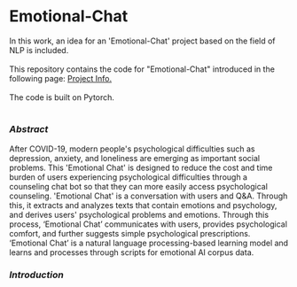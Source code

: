 # Emotional-Chat

In this work, an idea for an 'Emotional-Chat' project based on the field of NLP is included.
<br><br>
This repository contains the code for "Emotional-Chat" introduced in the following page:
[Project Info.](https://www.notion.so/Emotional-Chat-d18f12a74117414fb31a54079982c24e?pvs=4)
<br><br>
The code is built on Pytorch.
<br>
# 

### ***Abstract***
After COVID-19, modern people's psychological difficulties such as depression, anxiety, and loneliness are emerging as important social problems. This 'Emotional Chat' is designed to reduce the cost and time burden of users experiencing psychological difficulties through a counseling chat bot so that they can more easily access psychological counseling. 'Emotional Chat' is a conversation with users and Q&A. Through this, it extracts and analyzes texts that contain emotions and psychology, and derives users' psychological problems and emotions. Through this process, ‘Emotional Chat’ communicates with users, provides psychological comfort, and further suggests simple psychological prescriptions. ‘Emotional Chat’ is a natural language processing-based learning model and learns and processes through scripts for emotional AI corpus data.


### ***Introduction***
<!-- In recent years, the development of Large language models (LLMs) has shown incredible progress.
(e.g., T5, BLOOM, GPT-4). This NLP field is used in various fields such as chatbot, question answering, and machine translation. Accordingly, the importance of the NLP field is growing. -->
